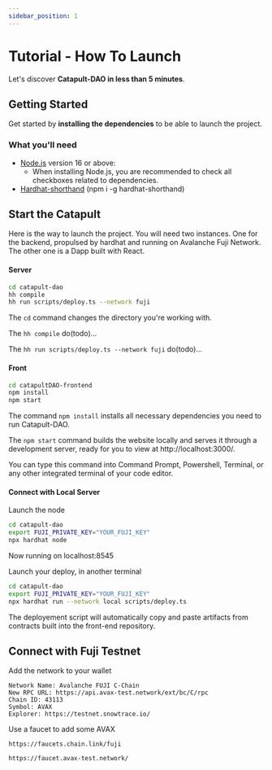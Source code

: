 ```yaml
---
sidebar_position: 1
---
```


# Tutorial - How To Launch

Let's discover **Catapult-DAO in less than 5 minutes**.

## Getting Started

Get started by **installing the dependencies** to be able to launch the project. 

### What you'll need

- [Node.js](https://nodejs.org/en/download/) version 16 or above:
  - When installing Node.js, you are recommended to check all checkboxes related to dependencies.
- [Hardhat-shorthand](https://hardhat.org/guides/shorthand.html) (npm i -g hardhat-shorthand)

## Start the Catapult

Here is the way to launch the project.
You will need two instances.
One for the backend, propulsed by hardhat and running on Avalanche Fuji Network.
The other one is a Dapp built with React.

#### Server
```bash
cd catapult-dao
hh compile
hh run scripts/deploy.ts --network fuji
```
The `cd` command changes the directory you're working with.

The `hh compile` do(todo)...

The `hh run scripts/deploy.ts --network fuji` do(todo)...

#### Front
```bash
cd catapultDAO-frontend
npm install
npm start
```

The command `npm install` installs all necessary dependencies you need to run Catapult-DAO.

The `npm start` command builds the website locally and serves it through a development server, ready for you to view at http://localhost:3000/.

You can type this command into Command Prompt, Powershell, Terminal, or any other integrated terminal of your code editor.


#### Connect with Local Server

Launch the node
```bash
cd catapult-dao
export FUJI_PRIVATE_KEY="YOUR_FUJI_KEY"
npx hardhat node
```
Now running on localhost:8545

Launch your deploy, in another terminal
```bash
cd catapult-dao
export FUJI_PRIVATE_KEY="YOUR_FUJI_KEY"
npx hardhat run --network local scripts/deploy.ts
```
The deployement script will automatically copy and paste artifacts from contracts built into the front-end repository.


## Connect with Fuji Testnet

Add the network to your wallet

    Network Name: Avalanche FUJI C-Chain
    New RPC URL: https://api.avax-test.network/ext/bc/C/rpc
    Chain ID: 43113
    Symbol: AVAX
    Explorer: https://testnet.snowtrace.io/

Use a faucet to add some AVAX
    
    https://faucets.chain.link/fuji

    https://faucet.avax-test.network/
